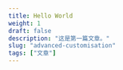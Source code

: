 ```yaml
---
title: Hello World
weight: 1
draft: false
description: "这是第一篇文章。"
slug: "advanced-customisation"
tags: ["文章"]
---
```

